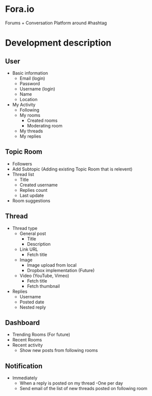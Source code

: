 Fora.io 
========
Forums + Conversation Platform around #hashtag

Development description
========================

User
-----
  - Basic information
    - Email (login)
    - Password
    - Username (login)
    - Name
    - Location
  - My Activity
    - Following
    - My rooms
      - Created rooms
      - Moderating room
    - My threads
    - My replies
    
Topic Room
-----
  - Followers
  - Add Subtopic (Adding existing Topic Room that is relevent)
  - Thread list
    - Title
    - Created username
    - Replies count
    - Last update
  - Room suggestions

Thread 
-------
  - Thread type
    - General post
      - Title
      - Description
    - Link URL
      - Fetch title 
    - Image
      - Image upload from local
      - Dropbox implementation (Future)
    - Video (YouTube, Vimeo)
      - Fetch title 
      - Fetch thumbnail 
  - Replies
    - Username
    - Posted date
    - Nested reply


Dashboard
----------
  - Trending Rooms (For future)
  - Recent Rooms 
  - Recent activity
    - Show new posts from following rooms

Notification
-------------
  - Immediately
    - When a reply is posted on my thread
  -One per day
    - Send email of the list of new threads posted on following room

